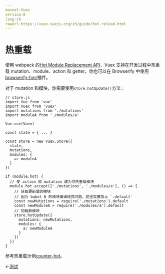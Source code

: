 ```yaml
---
manual:Vuex
version:0
lang:zh
rawUrl:https://vuex.vuejs.org/zh/guide/hot-reload.html
---
```



# 热重载<a name="热重载"></a>


使用 webpack 的[Hot Module Replacement API](%2478 "")，Vuex 支持在开发过程中热重载 mutation、module、action 和 getter。你也可以在 Browserify 中使用[browserify-hmr](%2479 "")插件。



对于 mutation 和模块，你需要使用`store.hotUpdate()`方法：


```
// store.js
import Vue from 'vue'
import Vuex from 'vuex'
import mutations from './mutations'
import moduleA from './modules/a'

Vue.use(Vuex)

const state = { ... }

const store = new Vuex.Store({
  state,
  mutations,
  modules: {
    a: moduleA
  }
})

if (module.hot) {
  // 使 action 和 mutation 成为可热重载模块
  module.hot.accept(['./mutations', './modules/a'], () => {
    // 获取更新后的模块
    // 因为 babel 6 的模块编译格式问题，这里需要加上 `.default`
    const newMutations = require('./mutations').default
    const newModuleA = require('./modules/a').default
    // 加载新模块
    store.hotUpdate({
      mutations: newMutations,
      modules: {
        a: newModuleA
      }
    })
  })
}

```



参考热重载示例[counter-hot](%2480 "")。





←[测试](%2337 "")





